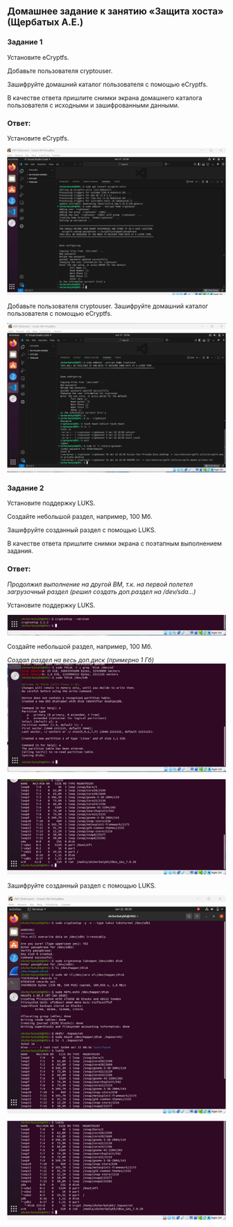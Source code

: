 ## Домашнее задание к занятию «Защита хоста» (Щербатых А.Е.)
### Задание 1
Установите eCryptfs.

Добавьте пользователя cryptouser.

Зашифруйте домашний каталог пользователя с помощью eCryptfs.

В качестве ответа пришлите снимки экрана домашнего каталога пользователя с исходными и зашифрованными данными.

### Ответ:
Установите eCryptfs.

![alt text](Pictures/Pic01.jpg)

Добавьте пользователя cryptouser. Зашифруйте домашний каталог пользователя с помощью eCryptfs.

![alt text](Pictures/Pic02.jpg)

### Задание 2
Установите поддержку LUKS.

Создайте небольшой раздел, например, 100 Мб.

Зашифруйте созданный раздел с помощью LUKS.

В качестве ответа пришлите снимки экрана с поэтапным выполнением задания.

### Ответ:
*Продолжил выполнение на другой ВМ, т.к. на первой полетел загрузочный раздел (решил создать доп.раздел на /dev/sda...)*

Установите поддержку LUKS.

![alt text](Pictures/Pic03.jpg)

Создайте небольшой раздел, например, 100 Мб.

*Создал раздел на весь доп.диск (примерно 1 Гб)*
![alt text](Pictures/Pic04.jpg)

![alt text](Pictures/Pic05.jpg)

Зашифруйте созданный раздел с помощью LUKS.

![alt text](Pictures/Pic06_1.jpg)

![alt text](Pictures/Pic06_2.jpg)
